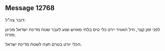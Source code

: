 ## Message 12768

דובר צה"ל:

לפני זמן קצר, חיל האוויר יירט כלי טיס בלתי מאויש שנע לעבר שטח מדינת ישראל מכיוון מזרח.

הכלי יורט בטרם חצה לשטח מדינת ישראל.

